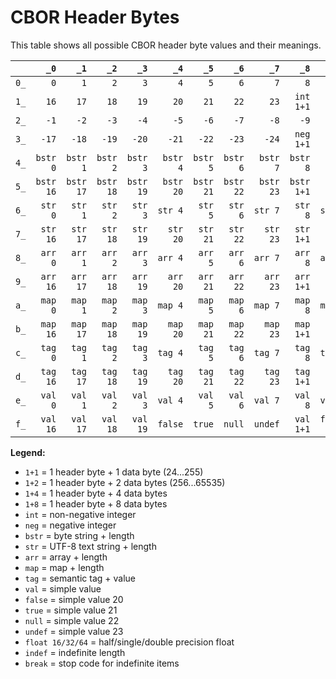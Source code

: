 # CBOR Header Bytes

This table shows all possible CBOR header byte values and their meanings.

|      | `_0`      | `_1`     | `_2`      | `_3`      | `_4`      | `_5`      | `_6`      | `_7`      | `_8`        | `_9`        | `_a`        | `_b`        | `_c`      | `_d`      | `_e`      | `_f`         |
|------|----------:|---------:|----------:|----------:|----------:|----------:|----------:|----------:|------------:|------------:|------------:|------------:|----------:|----------:|----------:|-------------:|
| `0_` | `0`       | `1`      | `2`       | `3`       | `4`       | `5`       | `6`       | `7`       | `8`         | `9`         | `10`        | `11`        | `12`      | `13`      | `14`      | `15`         |
| `1_` | `16`      | `17`     | `18`      | `19`      | `20`      | `21`      | `22`      | `23`      | `int 1+1`   | `int 1+2`   | `int 1+4`   | `int 1+8`   |           |           |           |              |
| `2_` | `-1`      | `-2`     | `-3`      | `-4`      | `-5`      | `-6`      | `-7`      | `-8`      | `-9`        | `-10`       | `-11`       | `-12`       | `-13`     | `-14`     | `-15`     | `-16`        |
| `3_` | `-17`     | `-18`    | `-19`     | `-20`     | `-21`     | `-22`     | `-23`     | `-24`     | `neg 1+1`   | `neg 1+2`   | `neg 1+4`   | `neg 1+8`   |           |           |           |              |
| `4_` | `bstr 0`  | `bstr 1` | `bstr 2`  | `bstr 3`  | `bstr 4`  | `bstr 5`  | `bstr 6`  | `bstr 7`  | `bstr 8`    | `bstr 9`    | `bstr 10`   | `bstr 11`   | `bstr 12` | `bstr 13` | `bstr 14` | `bstr 15`    |
| `5_` | `bstr 16` | `bstr 17`| `bstr 18` | `bstr 19` | `bstr 20` | `bstr 21` | `bstr 22` | `bstr 23` | `bstr 1+1`  | `bstr 1+2`  | `bstr 1+4`  | `bstr 1+8`  |           |           |           | `bstr indef` |
| `6_` | `str 0`   | `str 1`  | `str 2`   | `str 3`   | `str 4`   | `str 5`   | `str 6`   | `str 7`   | `str 8`     | `str 9`     | `str 10`    | `str 11`    | `str 12`  | `str 13`  | `str 14`  | `str 15`     |
| `7_` | `str 16`  | `str 17` | `str 18`  | `str 19`  | `str 20`  | `str 21`  | `str 22`  | `str 23`  | `str 1+1`   | `str 1+2`   | `str 1+4`   | `str 1+8`   |           |           |           | `str indef`  |
| `8_` | `arr 0`   | `arr 1`  | `arr 2`   | `arr 3`   | `arr 4`   | `arr 5`   | `arr 6`   | `arr 7`   | `arr 8`     | `arr 9`     | `arr 10`    | `arr 11`    | `arr 12`  | `arr 13`  | `arr 14`  | `arr 15`     |
| `9_` | `arr 16`  | `arr 17` | `arr 18`  | `arr 19`  | `arr 20`  | `arr 21`  | `arr 22`  | `arr 23`  | `arr 1+1`   | `arr 1+2`   | `arr 1+4`   | `arr 1+8`   |           |           |           | `arr indef`  |
| `a_` | `map 0`   | `map 1`  | `map 2`   | `map 3`   | `map 4`   | `map 5`   | `map 6`   | `map 7`   | `map 8`     | `map 9`     | `map 10`    | `map 11`    | `map 12`  | `map 13`  | `map 14`  | `map 15`     |
| `b_` | `map 16`  | `map 17` | `map 18`  | `map 19`  | `map 20`  | `map 21`  | `map 22`  | `map 23`  | `map 1+1`   | `map 1+2`   | `map 1+4`   | `map 1+8`   |           |           |           | `map indef`  |
| `c_` | `tag 0`   | `tag 1`  | `tag 2`   | `tag 3`   | `tag 4`   | `tag 5`   | `tag 6`   | `tag 7`   | `tag 8`     | `tag 9`     | `tag 10`    | `tag 11`    | `tag 12`  | `tag 13`  | `tag 14`  | `tag 15`     |
| `d_` | `tag 16`  | `tag 17` | `tag 18`  | `tag 19`  | `tag 20`  | `tag 21`  | `tag 22`  | `tag 23`  | `tag 1+1`   | `tag 1+2`   | `tag 1+4`   | `tag 1+8`   |           |           |           |              |
| `e_` | `val 0`   | `val 1`  | `val 2`   | `val 3`   | `val 4`   | `val 5`   | `val 6`   | `val 7`   | `val 8`     | `val 9`     | `val 10`    | `val 11`    | `val 12`  | `val 13`  | `val 14`  | `val 15`     |
| `f_` | `val 16`  | `val 17` | `val 18`  | `val 19`  | `false`   | `true`    | `null`    | `undef`   | `val 1+1`   | `float 16`  | `float 32`  | `float 64`  |           |           |           | `break`      |

**Legend:**

- `1+1` = 1 header byte + 1 data byte (24...255)
- `1+2` = 1 header byte + 2 data bytes (256...65535)
- `1+4` = 1 header byte + 4 data bytes
- `1+8` = 1 header byte + 8 data bytes
- `int` = non-negative integer
- `neg` = negative integer
- `bstr` = byte string + length
- `str` = UTF-8 text string + length
- `arr` = array + length
- `map` = map + length
- `tag` = semantic tag + value
- `val` = simple value
- `false` = simple value 20
- `true` = simple value 21
- `null` = simple value 22
- `undef` = simple value 23
- `float 16/32/64` = half/single/double precision float
- `indef` = indefinite length
- `break` = stop code for indefinite items
